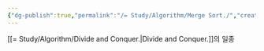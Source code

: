 ```yaml
---
{"dg-publish":true,"permalink":"/= Study/Algorithm/Merge Sort./","created":"2023-12-04T23:04:06.000+09:00","updated":"2025-01-14T15:33:43.000+09:00"}
---
```


[[= Study/Algorithm/Divide and Conquer.\|Divide and Conquer.]]의 일종
